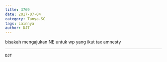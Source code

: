 ```yaml
---
title: 3769
date: 2017-07-04
category: Tanya-SC
tags: Lainnya
author: DJT
---
```


bisakah mengajukan NE untuk wp yang ikut tax amnesty

---



`DJT`
